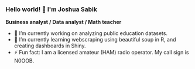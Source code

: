### Hello world! 👋 I'm Joshua Sabik
**Business analyst / Data analyst / Math teacher**

- 🔭 I’m currently working on analyzing public education datasets.
- 🌱 I’m currently learning webscraping using beautiful soup in R, and creating dashboards in Shiny.
- ⚡ Fun fact: I am a licensed amateur (HAM) radio operator. My call sign is N0OOB.


<!--
**jsabik/jsabik** is a ✨ _special_ ✨ repository because its `README.md` (this file) appears on your GitHub profile.

Here are some ideas to get you started:

- 🔭 I’m currently working on ...
- 🌱 I’m currently learning ...
- 👯 I’m looking to collaborate on ...
- 🤔 I’m looking for help with ...
- 💬 Ask me about ...
- 📫 How to reach me: ...
- 😄 Pronouns: ...
- ⚡ Fun fact: ...
-->
